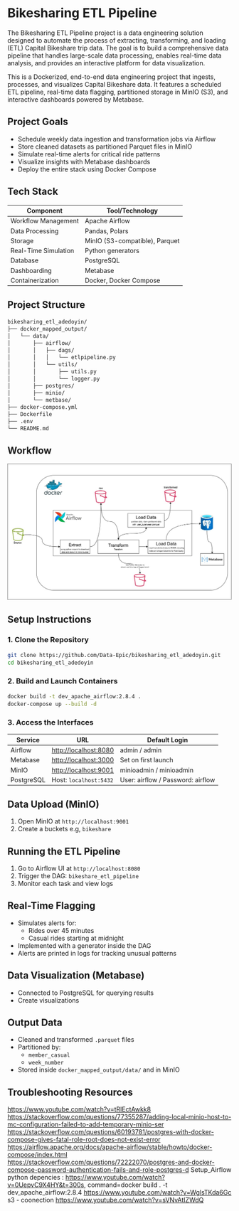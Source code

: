 
# Bikesharing ETL Pipeline

The Bikesharing ETL Pipeline project is a data engineering solution designed to automate the process of extracting, transforming, and loading (ETL) Capital Bikeshare trip data. The goal is to build a comprehensive data pipeline that handles large-scale data processing, enables real-time data analysis, and provides an interactive platform for data visualization.

This is a Dockerized, end-to-end data engineering project that ingests, processes, and visualizes Capital Bikeshare data. It features a scheduled ETL pipeline, real-time data flagging, partitioned storage in MinIO (S3), and interactive dashboards powered by Metabase.


## Project Goals

* Schedule weekly data ingestion and transformation jobs via Airflow
* Store cleaned datasets as partitioned Parquet files in MinIO
* Simulate real-time alerts for critical ride patterns
* Visualize insights with Metabase dashboards
* Deploy the entire stack using Docker Compose


## Tech Stack

| Component            | Tool/Technology                |
| -------------------- | ------------------------------ |
| Workflow Management  | Apache Airflow                 |
| Data Processing      | Pandas, Polars                 |
| Storage              | MinIO (S3-compatible), Parquet |
| Real-Time Simulation | Python generators              |
| Database             | PostgreSQL                     |
| Dashboarding         | Metabase                       |
| Containerization     | Docker, Docker Compose         |


## Project Structure

```
bikesharing_etl_adedoyin/
├── docker_mapped_output/           
│   └── data/
│       ├── airflow/                  
│       │   ├── dags/
│       │   │   └── etlpipeline.py    
│       │   └── utils/
│       │       ├── utils.py
│       │       └── logger.py
│       ├── postgres/              
│       ├── minio/                   
│       └── metbase/             
├── docker-compose.yml             
├── Dockerfile                    
├── .env                               
└── README.md                         

```

## Workflow
![Workflow](image/workflow.jpg)

## Setup Instructions

### 1. Clone the Repository

```bash
git clone https://github.com/Data-Epic/bikesharing_etl_adedoyin.git
cd bikesharing_etl_adedoyin
```

### 2. Build and Launch Containers

```bash
docker build -t dev_apache_airflow:2.8.4 .
docker-compose up --build -d
```

### 3. Access the Interfaces

| Service    | URL                                            | Default Login                     |
| ---------- | ---------------------------------------------- | --------------------------------- |
| Airflow    | [http://localhost:8080](http://localhost:8080) | admin / admin                     |
| Metabase   | [http://localhost:3000](http://localhost:3000) | Set on first launch               |
| MinIO      | [http://localhost:9001](http://localhost:9001) | minioadmin / minioadmin           |
| PostgreSQL | Host: `localhost:5432`                         | User: airflow / Password: airflow |

## Data Upload (MinIO)

1. Open MinIO at `http://localhost:9001`
2. Create a buckets e.g, `bikeshare`

## Running the ETL Pipeline

1. Go to Airflow UI at `http://localhost:8080`
2. Trigger the DAG: `bikeshare_etl_pipeline`
3. Monitor each task and view logs


## Real-Time Flagging
* Simulates alerts for:
  * Rides over 45 minutes
  * Casual rides starting at midnight
* Implemented with a generator inside the DAG
* Alerts are printed in logs for tracking unusual patterns


## Data Visualization (Metabase)
* Connected to PostgreSQL for querying results
* Create visualizations

## Output Data
* Cleaned and transformed `.parquet` files
* Partitioned by:
  * `member_casual`
  * `week_number`
* Stored inside `docker_mapped_output/data/` and in MinIO


## Troubleshooting Resources
https://www.youtube.com/watch?v=tRlEctAwkk8 https://stackoverflow.com/questions/77355287/adding-local-minio-host-to-mc-configuration-failed-to-add-temporary-minio-ser https://stackoverflow.com/questions/60193781/postgres-with-docker-compose-gives-fatal-role-root-does-not-exist-error https://airflow.apache.org/docs/apache-airflow/stable/howto/docker-compose/index.html https://stackoverflow.com/questions/72222070/postgres-and-docker-compose-password-authentication-fails-and-role-postgres-d Setup_Airflow python depencies : https://www.youtube.com/watch?v=0UepvC9X4HY&t=300s, command=docker build . -t dev_apache_airflow:2.8.4 https://www.youtube.com/watch?v=WglsTKda6Gc
s3 - coonection https://www.youtube.com/watch?v=sVNvAtIZWdQ